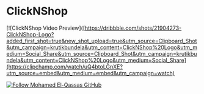 # ClickNShop


[![ClickNShop Video Preview]([https://dribbble.com/shots/21904273-ClickNShop-Logo?added_first_shot=true&new_shot_upload=true&utm_source=Clipboard_Shot&utm_campaign=krutikbundela&utm_content=ClickNShop%20Logo&utm_medium=Social_Share&utm_source=Clipboard_Shot&utm_campaign=krutikbundela&utm_content=ClickNShop%20Logo&utm_medium=Social_Share](https://clipchamp.com/watch/uQ4btoLGnXE?utm_source=embed&utm_medium=embed&utm_campaign=watch)

[![Follow Mohamed El-Qassas GitHub](https://avatars.githubusercontent.com/u/49816567?s=96&v=4)](https://github.com/melqassas/)
